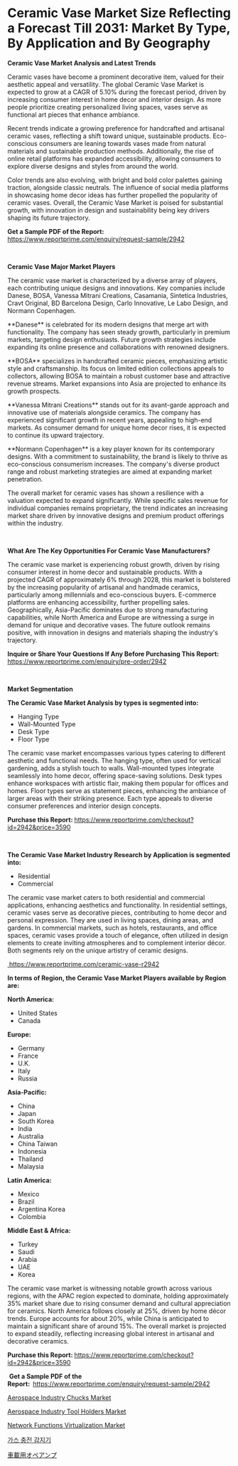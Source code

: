 <p><h1>Ceramic Vase Market Size Reflecting a Forecast Till 2031: Market By Type, By Application and By Geography</h1></p><p><strong>Ceramic Vase Market Analysis and Latest Trends</strong></p>
<p><p>Ceramic vases have become a prominent decorative item, valued for their aesthetic appeal and versatility. The global Ceramic Vase Market is expected to grow at a CAGR of 5.10% during the forecast period, driven by increasing consumer interest in home decor and interior design. As more people prioritize creating personalized living spaces, vases serve as functional art pieces that enhance ambiance.</p><p>Recent trends indicate a growing preference for handcrafted and artisanal ceramic vases, reflecting a shift toward unique, sustainable products. Eco-conscious consumers are leaning towards vases made from natural materials and sustainable production methods. Additionally, the rise of online retail platforms has expanded accessibility, allowing consumers to explore diverse designs and styles from around the world.</p><p>Color trends are also evolving, with bright and bold color palettes gaining traction, alongside classic neutrals. The influence of social media platforms in showcasing home decor ideas has further propelled the popularity of ceramic vases. Overall, the Ceramic Vase Market is poised for substantial growth, with innovation in design and sustainability being key drivers shaping its future trajectory.</p></p>
<p><strong>Get a Sample PDF of the Report:&nbsp;</strong> <a href="https://www.reportprime.com/enquiry/request-sample/2942">https://www.reportprime.com/enquiry/request-sample/2942</a></p>
<p>&nbsp;</p>
<p><strong>Ceramic Vase Major Market Players</strong></p>
<p><p>The ceramic vase market is characterized by a diverse array of players, each contributing unique designs and innovations. Key companies include Danese, BOSA, Vanessa Mitrani Creations, Casamania, Sintetica Industries, Cravt Original, BD Barcelona Design, Carlo Innovative, Le Labo Design, and Normann Copenhagen.</p><p>**Danese** is celebrated for its modern designs that merge art with functionality. The company has seen steady growth, particularly in premium markets, targeting design enthusiasts. Future growth strategies include expanding its online presence and collaborations with renowned designers.</p><p>**BOSA** specializes in handcrafted ceramic pieces, emphasizing artistic style and craftsmanship. Its focus on limited edition collections appeals to collectors, allowing BOSA to maintain a robust customer base and attractive revenue streams. Market expansions into Asia are projected to enhance its growth prospects.</p><p>**Vanessa Mitrani Creations** stands out for its avant-garde approach and innovative use of materials alongside ceramics. The company has experienced significant growth in recent years, appealing to high-end markets. As consumer demand for unique home decor rises, it is expected to continue its upward trajectory.</p><p>**Normann Copenhagen** is a key player known for its contemporary designs. With a commitment to sustainability, the brand is likely to thrive as eco-conscious consumerism increases. The company's diverse product range and robust marketing strategies are aimed at expanding market penetration.</p><p>The overall market for ceramic vases has shown a resilience with a valuation expected to expand significantly. While specific sales revenue for individual companies remains proprietary, the trend indicates an increasing market share driven by innovative designs and premium product offerings within the industry.</p></p>
<p>&nbsp;</p>
<p><strong>What Are The Key Opportunities For Ceramic Vase Manufacturers?</strong></p>
<p><p>The ceramic vase market is experiencing robust growth, driven by rising consumer interest in home decor and sustainable products. With a projected CAGR of approximately 6% through 2028, this market is bolstered by the increasing popularity of artisanal and handmade ceramics, particularly among millennials and eco-conscious buyers. E-commerce platforms are enhancing accessibility, further propelling sales. Geographically, Asia-Pacific dominates due to strong manufacturing capabilities, while North America and Europe are witnessing a surge in demand for unique and decorative vases. The future outlook remains positive, with innovation in designs and materials shaping the industry's trajectory.</p></p>
<p><strong>Inquire or Share Your Questions If Any Before Purchasing This Report:</strong> <a href="https://www.reportprime.com/enquiry/pre-order/2942">https://www.reportprime.com/enquiry/pre-order/2942</a></p>
<p>&nbsp;</p>
<p><strong>Market Segmentation</strong></p>
<p><strong>The Ceramic Vase Market Analysis by types is segmented into:</strong></p>
<p><ul><li>Hanging Type</li><li>Wall-Mounted Type</li><li>Desk Type</li><li>Floor Type</li></ul></p>
<p><p>The ceramic vase market encompasses various types catering to different aesthetic and functional needs. The hanging type, often used for vertical gardening, adds a stylish touch to walls. Wall-mounted types integrate seamlessly into home decor, offering space-saving solutions. Desk types enhance workspaces with artistic flair, making them popular for offices and homes. Floor types serve as statement pieces, enhancing the ambiance of larger areas with their striking presence. Each type appeals to diverse consumer preferences and interior design concepts.</p></p>
<p><strong>Purchase this Report:&nbsp;</strong><a href="https://www.reportprime.com/checkout?id=2942&price=3590">https://www.reportprime.com/checkout?id=2942&price=3590</a></p>
<p>&nbsp;</p>
<p><strong>The Ceramic Vase Market Industry Research by Application is segmented into:</strong></p>
<p><ul><li>Residential</li><li>Commercial</li></ul></p>
<p><p>The ceramic vase market caters to both residential and commercial applications, enhancing aesthetics and functionality. In residential settings, ceramic vases serve as decorative pieces, contributing to home decor and personal expression. They are used in living spaces, dining areas, and gardens. In commercial markets, such as hotels, restaurants, and office spaces, ceramic vases provide a touch of elegance, often utilized in design elements to create inviting atmospheres and to complement interior décor. Both segments rely on the unique artistry of ceramic designs.</p></p>
<p><a href="https://www.reportprime.com/ceramic-vase-r2942">&nbsp;https://www.reportprime.com/ceramic-vase-r2942</a></p>
<p><strong>In terms of Region, the Ceramic Vase Market Players available by Region are:</strong></p>
<p>
    <p> <strong> North America: </strong>
        <ul>
            <li>United States</li>
            <li>Canada</li>
        </ul>
        </p> 
    <p> <strong> Europe: </strong>
        <ul>
            <li>Germany</li>
            <li>France</li>
            <li>U.K.</li>
            <li>Italy</li>
            <li>Russia</li>
        </ul>
        </p> 
    <p> <strong> Asia-Pacific: </strong>
        <ul>
            <li>China</li>
            <li>Japan</li>
            <li>South Korea</li>
            <li>India</li>
            <li>Australia</li>
            <li>China Taiwan</li>
            <li>Indonesia</li>
            <li>Thailand</li>
            <li>Malaysia</li>
        </ul>
        </p> 
    <p> <strong> Latin America: </strong>
        <ul>
            <li>Mexico</li>
            <li>Brazil</li>
            <li>Argentina Korea</li>
            <li>Colombia</li>
        </ul>
        </p> 
    <p> <strong> Middle East & Africa: </strong>
        <ul>
            <li>Turkey</li>
            <li>Saudi</li>
            <li>Arabia</li>
            <li>UAE</li>
            <li>Korea</li>
        </ul>
    </p>
    </p>
<p><p>The ceramic vase market is witnessing notable growth across various regions, with the APAC region expected to dominate, holding approximately 35% market share due to rising consumer demand and cultural appreciation for ceramics. North America follows closely at 25%, driven by home décor trends. Europe accounts for about 20%, while China is anticipated to maintain a significant share of around 15%. The overall market is projected to expand steadily, reflecting increasing global interest in artisanal and decorative ceramics.</p></p>
<p><strong>Purchase this Report: </strong><a href="https://www.reportprime.com/checkout?id=2942&price=3590">https://www.reportprime.com/checkout?id=2942&price=3590</a></p>
<p>&nbsp;<strong>Get a Sample PDF of the Report:&nbsp;&nbsp;</strong><a href="https://www.reportprime.com/enquiry/request-sample/2942">https://www.reportprime.com/enquiry/request-sample/2942</a></p>
<p><strong></strong></p>
<p><p><a href="https://issuu.com/reportprime-2/docs/aerospace-industry-chucks-market-si_0e9ae6a54818eb">Aerospace Industry Chucks Market</a></p><p><a href="https://issuu.com/reportprime-2/docs/aerospace-industry-tool-holders-mar_f8f90fe0a6d9fa">Aerospace Industry Tool Holders Market</a></p><p><a href="https://medium.com/@judypierce2022/what-are-the-growth-opportunities-and-challenges-in-the-network-functions-virtualization-market-879643a4f1b9">Network Functions Virtualization Market</a></p><p><a href="https://medium.com/@aishahocikgt/%EC%8B%9C%EC%9E%A5-%EC%98%88%EC%B8%A1-%EB%B3%80%ED%99%94-%EA%B8%80%EB%A1%9C%EB%B2%8C-%EA%B0%80%EC%8A%A4-%EC%B6%A9%EC%A0%84-%ED%83%90%EC%A7%80%EA%B8%B0-%EC%8B%9C%EC%9E%A5-%EB%8F%99%ED%96%A5-%EB%B0%8F-%EB%AF%B8%EB%9E%98-%ED%8A%B8%EB%A0%8C%EB%93%9C-2024-2031-2ef8cfd16574">가스 충전 감지기</a></p><p><a href="https://medium.com/@tiffanycooper7272/%E3%82%B0%E3%83%AD%E3%83%BC%E3%83%90%E3%83%AB%E8%87%AA%E5%8B%95%E8%BB%8A%E7%94%A8%E3%82%AA%E3%83%9A%E3%82%A2%E3%83%B3%E3%83%97%E5%B8%82%E5%A0%B4%E3%81%AE%E5%8C%85%E6%8B%AC%E7%9A%84%E3%81%AA%E5%88%86%E6%9E%90-%E6%88%90%E9%95%B7%E3%83%88%E3%83%AC%E3%83%B3%E3%83%89-%E5%B8%82%E5%A0%B4%E4%BA%88%E6%B8%AC-2024%E5%B9%B4-2031%E5%B9%B4-4d3ab5bf623c">車載用オペアンプ</a></p></p>